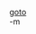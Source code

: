 <a href="http://blog.wolfram.com/2007/08/the_space_of_all_possible_bridge.html"><img src="http://www.earthvssoup.com/sp3w/uploaded_images/wolfram_bridges-741778.gif" border="0" alt="" /><br/>
goto</a><br/>
-m